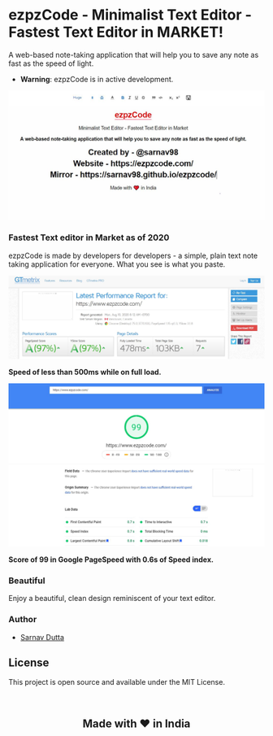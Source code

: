 <h1> ezpzCode - Minimalist Text Editor - Fastest Text Editor in MARKET! </h1>

<p text-align="center;">A web-based note-taking application that will help you to save any note as fast as the speed of light. </p>

- **Warning**: ezpzCode is in active development.

![Screenshot](./images/screenshot.JPG)

### Fastest Text editor in Market as of 2020

ezpzCode is made by developers for developers - a simple, plain text note taking application for everyone. What you see is what you paste.

![Screenshot](./images/gtmetrix.JPG)

<b>Speed of less than 500ms while on full load.</b>

![Screenshot](./images/pagespeed.JPG)

<b>Score of 99 in Google PageSpeed with 0.6s of Speed index.</b>

### Beautiful

Enjoy a beautiful, clean design reminiscent of your text editor.

### Author

- [Sarnav Dutta](https://github.com/sarnav98)

## License

This project is open source and available under the MIT License.

<br>

<h2 style="text-align: center;">Made with ❤️ in India</h2>

